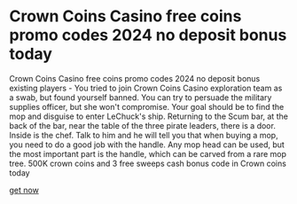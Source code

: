 # Crown Coins Casino free coins promo codes 2024 no deposit bonus today

Crown Coins Casino free coins promo codes 2024 no deposit bonus existing players - You tried to join Crown Coins Casino exploration team as a swab, but found yourself banned. You can try to persuade the military supplies officer, but she won't compromise. Your goal should be to find the mop and disguise to enter LeChuck's ship. Returning to the Scum bar, at the back of the bar, near the table of the three pirate leaders, there is a door. Inside is the chef. Talk to him and he will tell you that when buying a mop, you need to do a good job with the handle. Any mop head can be used, but the most important part is the handle, which can be carved from a rare mop tree. 500K crown coins and 3 free sweeps cash bonus code in Crown coins today

[get now](https://urcpon.com/crowncoins/)
 
